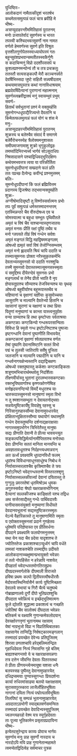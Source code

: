 युधिष्ठिरः-  
आलोकदानं नामैतत्कीदृशं भरतर्षभ  
कथमेतत्समुत्पन्नं फलं चात्र ब्रवीहि मे  
भीष्मः-  
अत्राप्युदाहरन्तीममितिहासं पुरातनम्  
मनोः प्रजापतेर्वादं सुवर्णस्य च भारत  
तपस्वी कश्चिदभवत्सुवर्णो नाम नामत  
वर्णतो हेमवर्णस्स सुवर्ण इति विश्रुतः  
वृत्तशीलगुणोपेतस्स्वाध्यायोपरमं गतः  
बहून्सुवंशप्रभवान्समतीतस्स्वकैर्गुणैः  
स कदाचिन्मनुं विप्रो ददर्शोपससर्प च  
कुशलप्रश्नमन्योन्यं तौ च तत्र प्रचक्रतुः  
ततस्तौ सत्यसङ्कल्पौ मेरौ काञ्चनपर्वते  
देवर्षिभिस्सदा जुष्टे सहितौ सन्न्यषीदताम्  
कथयामासपुस्तत्र कथां नानाविधाश्रयाम्  
ब्रह्मदेवर्षिदैत्यानां पुराणानां महात्मनाम्  
सुवर्णस्त्वब्रवीद्वाक्यं मनुं स्वायम्भुवं प्रभुम्  
सवर्णः-  
हितार्थं सर्वभूतानां प्रश्नं मे वक्तुमर्हसि  
सुमनोगन्धधूपाद्यैरिज्यन्ते दैवतानि च  
किमेतत्फलमुत्पन्नं फलं योगं च शंस मे  
मनुः-  
अत्राप्युदाहरन्तीममितिहासं पुरातनम्  
शुक्रस्य च बलेश्चैव संवादं वै समागमे  
बलेर्वैरोचनस्येह त्रैलोक्यमनुशासतः  
समीपमाजगामाशु शुक्रो भृगुकुलोद्वहः  
तमर्घ्यादिभिरभ्यर्च्य भार्गवं सोऽसुराधिपः  
निषसादासने पश्चाद्विधिवद्भूरिदक्षिणः  
कथेयमभवत्तत्र त्वया या परिकीर्तिता  
सुमनोधूपदीपानां सम्प्रदाने फलं प्रति  
ततः पप्रच्छ दैत्येन्द्रः कवीन्द्रं प्रश्नमुत्तमम्  
बलिः-  
सुमनोधूपदीपानां किं फलं ब्रह्मिवित्तम  
प्रदानस्य द्विजश्रेष्ठ तद्भवान्वक्तुमर्हति  
शुक्रः-   
अग्नीषोमादिसृष्टौ तु विष्णोस्सर्वात्मनः प्रभोः  
तपः पूर्वं समुत्पन्नं धर्मस्तस्मादनन्तरम्  
एतस्मिन्नन्तरे चैव वीरुदोषध्य एव च  
सोमस्यात्मा च बहुधा सम्भूतः पृथिवीतले  
अमृतं च विषं चैव याश्चान्यास्तृणजातयः  
अमृतं मनसः प्रीतिं रक्षां पुष्ठिं तथैव च  
मनो ग्लपयते तीव्रं विषं गन्धेन सर्वशः  
अमृतं मङ्गलं विद्धि महद्विषममङ्गलम्  
ओषध्यो ह्यमृतं सर्वा विषं तेजोग्निसम्भवम्  
अमृतं मनो ह्लादयति श्रियं चापि ददाति च  
तस्मात्सुमनसः प्रोक्ता नरैस्सुकृतकर्मभिः  
देवताभ्यस्सुमनसो यो ददाति नरश्शुचिः  
तस्मै सुमनसो देवास्तस्मात्सुमनसस्स्मृताः  
यं समुद्दिश्य दीयेरन्देवं सुमनसः प्रभो  
मङ्गलार्थं स तेनैव प्रीतो भवति वै नृप  
ज्ञेयास्तूग्राश्च सौम्याश्च तेजस्विन्यश्च याः पृथक्  
ओषध्यो बहुवीर्याश्च बहुरूपास्तथैव च  
यज्ञियानां च वृक्षाणां यज्ञीयाः कुसुमोच्चयाः  
आसुराणि च माल्यानि दैवतेभ्यो हितानि च  
रक्षसानां सुराणां च यक्षाणां च तथा प्रियाः  
पितॄणां मनुष्याणां च कान्ता यास्त्वनुपूर्वशः  
वन्या ग्राम्याश्च हि तथा कृष्टोप्ताः पर्वताश्रयाः  
अकण्टकाः कण्टकिन्यो गन्धरूपरसान्विताः  
विविधा हि स्मृतो गन्ध इष्टोऽनिष्टाश्च पुष्पजाः  
इष्टगन्धानि देवानां पुष्पाणीति विभावयेत्  
अकण्टकानां वृक्षाणां श्वेतप्रायाश्च वर्णतः  
तेषां पुष्पाणि देवानामिष्टानि सततं विभो  
पद्मं च तुलसी जातिरापि सर्वेषु पूजिता  
जलजानि च माल्यानि पद्मादीनि च यानि च  
गन्धर्वनागयक्षेभ्यस्तानि दद्याद्विचक्षणः  
ओषध्यो रक्तपुष्पास्तु कर्कशाः कण्टकाङ्किताः  
शत्रूणामभिचारार्थमथर्वसु निदर्शिताः  
तीक्ष्णवीर्यास्तु भूतानां दुरालम्भास्सकण्टकाः  
रक्तभूयिष्ठवर्णाश्च कृष्णरक्षोगणेष्विह  
मनोहृदयनन्दिन्यो विमर्दे मधुराश्च याः  
चारुरूपास्सुमनसो मानुषाणां स्मृता विभो  
न तु श्मशानसम्भूता न देवायतनोद्भवाः  
सन्नयेत्पुष्टिकार्येषु विवाहेषु रहस्सु च  
गिरिसानुरुहास्सौम्या देवानामुपधारयेत्  
प्रोक्षिताभ्युक्षितास्सौम्या यथायोगं यथास्मृति  
गन्धेन देवास्तुष्यन्ति दर्शनाद्यक्षराक्षसाः  
नागास्समुपभोगेन त्रिभिरेतैस्तु मानुषाः  
सद्यः प्रीणाति देवान्वै ते प्रीत्या भावयन्त्युत  
सङ्कल्पसिद्धिर्मर्त्यानामीप्तिताश्च मनोरथाः  
देवाः प्रीणन्ति सततं मानिता मानयन्ति च  
अवज्ञातावधूताश्च निर्दहन्त्यधमान्नरान्  
अत ऊर्ध्वं प्रवक्ष्यामि धूपदानविधौ फलम्  
धूपांश्च विविधान्साधूनसाधूंश्च निबोध मे  
निर्यासास्सरलाश्चैव कृत्रिमाश्चैव ते त्रयः  
इष्टोऽनिष्टो भवेद्गन्धस्तन्मे विस्तरतश्शृणु  
निर्यासास्सल्लकीवर्ज्या देवानां दयितास्तु ते  
गुग्गुलुः प्रवरस्तेषां धृतमिश्रोऽथ धुमकः  
अगुरुस्सर्वदा श्रेष्ठो यक्षराक्षसभोगिनाम्  
दैत्यानां सल्लकीजश्च काङ्क्षितो यश्च तद्विधः  
अथ सर्जरसाद्यैस्तु गन्धैः पार्थिवदारवैः  
पानीयासवसंयुक्तो मनुष्याणां विधीयते  
देवदानवभूतानां सद्यस्तुष्टिकरस्स्मृतः  
येऽन्ये वैहारिकास्ते तु मानुषाणामिति स्मृताः  
य एवोक्तास्सुमनसां प्रदाने गुणहेतवः  
धूपेष्वपि परिज्ञेयास्त एव प्रीतिवर्धनाः  
दीपदाने प्रवक्ष्यामि फलयोगमनुत्तमम्  
यथा येन यदा चैव प्रदेया यादृशाश्च ते  
ज्योतिस्तेजः प्रकाशाश्चाऽप्यूर्ध्वगं चापि वर्धते  
तामसां नाशकश्चेति तस्माद्दीपः प्रदीयते  
आलोकदानाच्चक्षुष्मान्प्रभायुक्तो भवेन्नरः  
तं ततो नोपहिंसेत न हरेन्नापि नाशयेत्  
दीपहार्ता भवेदन्धस्तमोगतिरसुप्रभः  
दीपप्रदस्स्वर्गलोके दीपमाली विराजते  
हविषा प्रथमः कल्पो द्वितीयस्त्वौषधीरसैः  
मेदोवसास्थिनिर्यासैर्न कार्यः पुष्टिमिच्छता  
देवालये सभायां च गिरौ चैत्ये चतुष्पथे  
गोब्राह्मणालये दुर्गो दीपो भूतिप्रदश्शुचिः  
दीपदाता भवेन्नित्यं य इच्छेद्भूतिमात्मनः  
कुले द्योतति शुद्धात्मा प्रकाशत्वं च गच्छति  
ज्योतिषां चैव सालोक्यं दीपदाता भवेन्नरः  
बलिकर्म च वक्ष्यामि गुणान्कर्मफलोदयान्  
देवयक्षोरगनृणां भूतानामथ रक्षसाम्  
येषां नाग्रभुजो विप्रा न विप्रातिथिबालकाः  
राक्षसानेव तान्विद्धि निर्वषट्कारमङ्गलान्  
तस्मादग्रं प्रयच्छेत देवेभ्यः प्रतिपूजितम्  
शिरसा प्रणतश्चापि हरेद्बलिमतन्द्रितः  
गृहाधिदेवता नित्यं निवसन्ति गृहे बलिम्  
बाह्याश्चागन्तवो ये च यक्षराक्षसपन्नगाः  
तत्र दत्तेन जीवन्ति देवताः पितरस्तथा  
ते प्रीताः प्रीणयन्त्येनमायुषा यशसा धनैः  
बलयस्सह पुष्पैस्तु देवानामुपहारयेत्  
दधिद्रप्समयाः पुण्यास्सुगन्धाः प्रियदर्शनाः  
कार्या रुधिरमांसाढ्या बलयो यक्षरक्षसाम्  
सुरासवपुरस्कारा लाजैर्लोहितभूषिताः  
नागानां दयिता नित्यं पद्मोत्पलविभूषिताः  
तिलपिष्टं सु सम्पन्नं भूतानामुपहारयेत्  
अग्रदाताऽग्रभोगी स्याद्बलवर्णसमन्वितः  
तस्मादग्रं प्रयच्छेत देवादिभ्यस्सुपूजितम्  
ज्वलन्त्यहरहो वेश्म यत्र स्युर्गृहदेवताः  
ताः पूज्या भूतिकामेन प्रसृताग्रप्रदायिना  
भीष्मः-  
इत्येतदसुरेन्द्राय काव्यः प्रोवाच भार्गवः  
सुवर्णाय मनुः प्राह सुवर्णो नारदाय च  
नारदोऽपि मयि प्राह गुणानेतान्महामते  
त्वमप्येतद्विदित्वेह सर्वमाचर पुत्रक   
